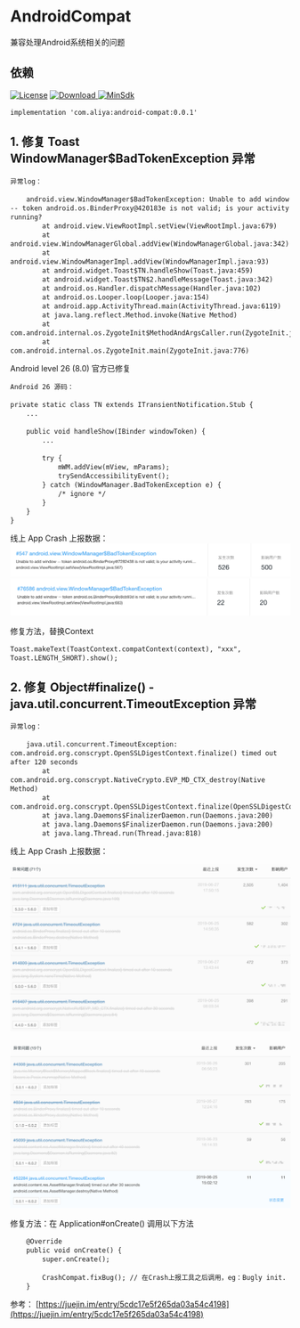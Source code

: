 # AndroidCompat
兼容处理Android系统相关的问题

## 依赖

[![License](https://img.shields.io/badge/License-Apache%202.0-337ab7.svg)](https://www.apache.org/licenses/LICENSE-2.0)
[![Download](https://api.bintray.com/packages/a-liya/maven/android-compat/images/download.svg) ](https://bintray.com/a-liya/maven/android-compat/_latestVersion)
[![MinSdk](https://img.shields.io/badge/%20MinSdk%20-%2014%20-f0ad4e.svg)](https://android-arsenal.com/api?level=14)

```
implementation 'com.aliya:android-compat:0.0.1'
```

## 1. 修复 Toast WindowManager$BadTokenException 异常

```
异常log：

    android.view.WindowManager$BadTokenException: Unable to add window -- token android.os.BinderProxy@420183e is not valid; is your activity running?
        at android.view.ViewRootImpl.setView(ViewRootImpl.java:679)
        at android.view.WindowManagerGlobal.addView(WindowManagerGlobal.java:342)
        at android.view.WindowManagerImpl.addView(WindowManagerImpl.java:93)
        at android.widget.Toast$TN.handleShow(Toast.java:459)
        at android.widget.Toast$TN$2.handleMessage(Toast.java:342)
        at android.os.Handler.dispatchMessage(Handler.java:102)
        at android.os.Looper.loop(Looper.java:154)
        at android.app.ActivityThread.main(ActivityThread.java:6119)
        at java.lang.reflect.Method.invoke(Native Method)
        at com.android.internal.os.ZygoteInit$MethodAndArgsCaller.run(ZygoteInit.java:886)
        at com.android.internal.os.ZygoteInit.main(ZygoteInit.java:776)
```

Android level 26 (8.0) 官方已修复

```
Android 26 源码：

private static class TN extends ITransientNotification.Stub {
	...
	
	public void handleShow(IBinder windowToken) {
		...
		
		try {
			mWM.addView(mView, mParams);
			trySendAccessibilityEvent();
		} catch (WindowManager.BadTokenException e) {
			/* ignore */
		}
	}
}
```

线上 App Crash 上报数据：
![MacDown logo](./doc/xiao_shi_xin_wen_crash_1.png)
![MacDown logo](./doc/zhe_jiang_xin_wen_crash_1.png)

修复方法，替换Context
```
Toast.makeText(ToastContext.compatContext(context), "xxx", Toast.LENGTH_SHORT).show();
```

## 2. 修复 Object#finalize() - java.util.concurrent.TimeoutException 异常


```
异常log：

    java.util.concurrent.TimeoutException: com.android.org.conscrypt.OpenSSLDigestContext.finalize() timed out after 120 seconds
        at com.android.org.conscrypt.NativeCrypto.EVP_MD_CTX_destroy(Native Method)
        at com.android.org.conscrypt.OpenSSLDigestContext.finalize(OpenSSLDigestContext.java:27)
        at java.lang.Daemons$FinalizerDaemon.run(Daemons.java:200)
        at java.lang.Daemons$FinalizerDaemon.run(Daemons.java:200)
        at java.lang.Thread.run(Thread.java:818)
```

线上 App Crash 上报数据：

![MacDown logo](./doc/xiao_shi_xin_wen_crash_2.png)

![MacDown logo](./doc/zhe_jiang_xin_wen_crash_2.png)

修复方法：在 Application#onCreate() 调用以下方法

```
    @Override
    public void onCreate() {
        super.onCreate();

        CrashCompat.fixBug(); // 在Crash上报工具之后调用，eg：Bugly init.
    }
```

参考：
[https://juejin.im/entry/5cdc17e5f265da03a54c4198](https://juejin.im/entry/5cdc17e5f265da03a54c4198)